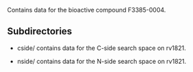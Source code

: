 Contains data for the bioactive compound F3385-0004.

## Subdirectories

- cside/ contains data for the C-side search space on rv1821.

- nside/ contains data for the N-side search space on rv1821.

